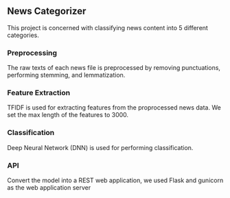 ## News Categorizer

This project is concerned with classifying news content into 5 different categories.

### Preprocessing

The raw texts of each news file is preprocessed by removing punctuations, performing
stemming, and lemmatization.

### Feature Extraction

TFIDF is used for extracting features from the proprocessed news data. We set the max length
of the features to 3000. 

### Classification

Deep Neural Network (DNN) is used for performing classification. 

### API

Convert the model into a REST web application, we used Flask and gunicorn as the web application server
